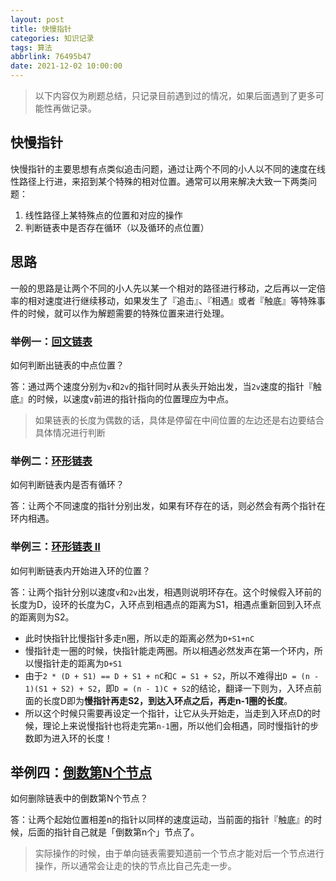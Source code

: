 ```yaml
---
layout: post
title: 快慢指针
categories: 知识记录
tags: 算法
abbrlink: 76495b47
date: 2021-12-02 10:00:00
---
```


> 以下内容仅为刷题总结，只记录目前遇到过的情况，如果后面遇到了更多可能性再做记录。

## 快慢指针

快慢指针的主要思想有点类似追击问题，通过让两个不同的小人以不同的速度在线性路径上行进，来招到某个特殊的相对位置。通常可以用来解决大致一下两类问题：

1. 线性路径上某特殊点的位置和对应的操作
2. 判断链表中是否存在循环（以及循环的点位置）

## 思路

一般的思路是让两个不同的小人先以某一个相对的路径进行移动，之后再以一定倍率的相对速度进行继续移动，如果发生了『追击』、『相遇』或者『触底』等特殊事件的时候，就可以作为解题需要的特殊位置来进行处理。

### 举例一：[回文链表](https://leetcode-cn.com/problems/palindrome-linked-list/)

如何判断出链表的中点位置？

答：通过两个速度分别为`v`和`2v`的指针同时从表头开始出发，当`2v`速度的指针『触底』的时候，以速度`v`前进的指针指向的位置理应为中点。

> 如果链表的长度为偶数的话，具体是停留在中间位置的左边还是右边要结合具体情况进行判断

### 举例二：[环形链表](https://leetcode-cn.com/leetbook/read/linked-list/jbex5/)

如何判断链表内是否有循环？

答：让两个不同速度的指针分别出发，如果有环存在的话，则必然会有两个指针在环内相遇。

### 举例三：[环形链表 II](https://leetcode-cn.com/leetbook/read/linked-list/jjhf6/)

如何判断链表内开始进入环的位置？

答：让两个指针分别以速度`v`和`2v`出发，相遇则说明环存在。这个时候假入环前的长度为D，设环的长度为C，入环点到相遇点的距离为S1，相遇点重新回到入环点的距离则为S2。

* 此时快指针比慢指针多走n圈，所以走的距离必然为`D+S1+nC`
* 慢指针走一圈的时候，快指针能走两圈。所以相遇必然发声在第一个环内，所以慢指针走的距离为`D+S1`
* 由于`2 * (D + S1) == D + S1 + nC`和`C = S1 + S2`，所以不难得出`D = (n - 1)(S1 + S2) + S2`，即`D = (n - 1)C + S2`的结论，翻译一下则为，入环点前面的长度D即为**慢指针再走S2，到达入环点之后，再走n-1圈的长度**。
* 所以这个时候只需要再设定一个指针，让它从头开始走，当走到入环点D的时候，理论上来说慢指针也将走完第`n-1`圈，所以他们会相遇，同时慢指针的步数即为进入环的长度！

## 举例四：[倒数第N个节点](https://leetcode-cn.com/leetbook/read/linked-list/jf1cc/)

如何删除链表中的倒数第N个节点？

答：让两个起始位置相差n的指针以同样的速度运动，当前面的指针『触底』的时候，后面的指针自己就是「倒数第n个」节点了。

> 实际操作的时候，由于单向链表需要知道前一个节点才能对后一个节点进行操作，所以通常会让走的快的节点比自己先走一步。

